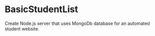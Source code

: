 # BasicStudentList
Create Node.js server that uses MongoDb database for an automated student website.

